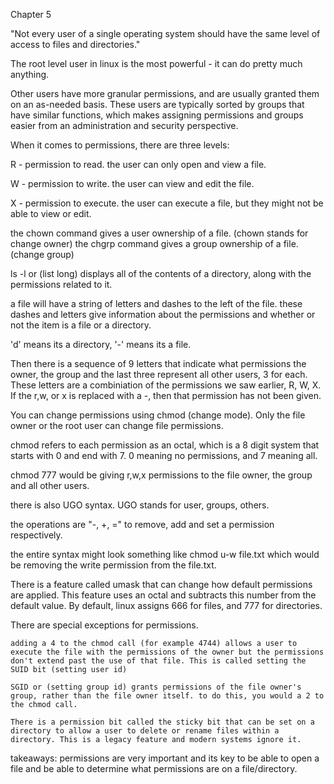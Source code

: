 Chapter 5

"Not every user of a single operating system should have the same level of access to files and directories."

The root level user in linux is the most powerful - it can do pretty much anything.

Other users have more granular permissions, and are usually granted them on an as-needed basis. These users are typically sorted by groups that have similar functions, which makes assigning permissions and groups easier from an administration and security perspective.

When it comes to permissions, there are three levels:

R - permission to read. the user can only open and view a file.

W - permission to write. the user can view and edit the file.

X - permission to execute. the user can execute a file, but they might not be able to view or edit.

the chown command gives a user ownership of a file. (chown stands for change owner) the chgrp command gives a group ownership of a file. (change group)

ls -l or (list long) displays all of the contents of a directory, along with the permissions related to it.

a file will have a string of letters and dashes to the left of the file. these dashes and letters give information about the permissions and whether or not the item is a file or a directory.

'd' means its a directory, '-' means its a file.

Then there is a sequence of 9 letters that indicate what permissions the owner, the group and the last three represent all other users, 3 for each. These letters are a combiniation of the permissions we saw earlier, R, W, X. If the r,w, or x is replaced with a -, then that permission has not been given.

You can change permissions using chmod (change mode). Only the file owner or the root user can change file permissions.

chmod refers to each permission as an octal, which is a 8 digit system that starts with 0 and end with 7. 0 meaning no permissions, and 7 meaning all.

chmod 777 would be giving r,w,x permissions to the file owner, the group and all other users.

there is also UGO syntax. UGO stands for user, groups, others.

the operations are "-, +, =" to remove, add and set a permission respectively.

the entire syntax might look something like chmod u-w file.txt which would be removing the write permission from the file.txt.

There is a feature called umask that can change how default permissions are applied. This feature uses an octal and subtracts this number from the default value. By default, linux assigns 666 for files, and 777 for directories.

There are special exceptions for permissions.

    adding a 4 to the chmod call (for example 4744) allows a user to execute the file with the permissions of the owner but the permissions don't extend past the use of that file. This is called setting the SUID bit (setting user id)

    SGID or (setting group id) grants permissions of the file owner's group, rather than the file owner itself. to do this, you would a 2 to the chmod call.

    There is a permission bit called the sticky bit that can be set on a directory to allow a user to delete or rename files within a directory. This is a legacy feature and modern systems ignore it.

takeaways: permissions are very important and its key to be able to open a file and be able to determine what permissions are on a file/directory.
